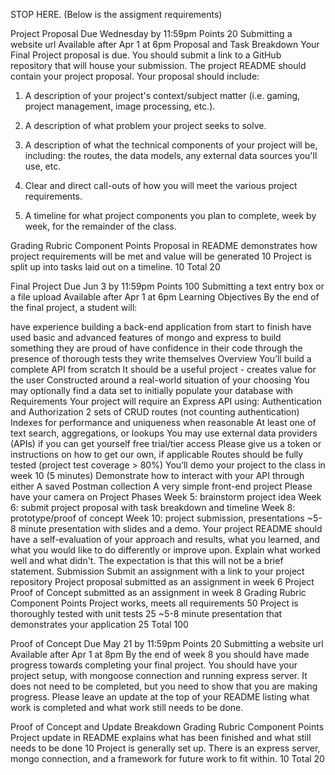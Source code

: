STOP HERE. (Below is the assigment requirements)



Project Proposal 
Due Wednesday by 11:59pm Points 20 Submitting a website url Available after Apr 1 at 6pm
Proposal and Task Breakdown
Your Final Project proposal is due. You should submit a link to a GitHub repository that will house your submission. The project README should contain your project proposal. Your proposal should include:

1. A description of your project's context/subject matter (i.e. gaming, project management, image processing, etc.).

2. A description of what problem your project seeks to solve.

3. A description of what the technical components of your project will be, including: the routes, the data models, any external data sources you'll use, etc.

4. Clear and direct call-outs of how you will meet the various project requirements.

5. A timeline for what project components you plan to complete, week by week, for the remainder of the class. 

Grading Rubric
Component	Points
Proposal in README demonstrates how project requirements will be met and value will be generated	10
Project is split up into tasks laid out on a timeline.	10
Total	20




Final Project 
Due Jun 3 by 11:59pm Points 100 Submitting a text entry box or a file upload Available after Apr 1 at 6pm
Learning Objectives
By the end of the final project, a student will:

have experience building a back-end application from start to finish
have used basic and advanced features of mongo and express to build something they are proud of
have confidence in their code through the presence of thorough tests they write themselves
Overview
You’ll build a complete API from scratch
It should be a useful project - creates value for the user
Constructed around a real-world situation of your choosing
You may optionally find a data set to initially populate your database with
Requirements
Your project will require an Express API using:
Authentication and Authorization
2 sets of CRUD routes (not counting authentication)
Indexes for performance and uniqueness when reasonable
At least one of text search, aggregations, or lookups
You may use external data providers (APIs) if you can get yourself free trial/tier access
Please give us a token or instructions on how to get our own, if applicable
Routes should be fully tested (project test coverage > 80%)
You’ll demo your project to the class in week 10 (5 minutes)
Demonstrate how to interact with your API through either
A saved Postman collection
A very simple front-end project
Please have your camera on
Project Phases
Week 5: brainstorm project idea 
Week 6: submit project proposal with task breakdown and timeline
Week 8: prototype/proof of concept 
Week 10: project submission, presentations
~5-8 minute presentation with slides and a demo.
Your project README should have a self-evaluation of your approach and results, what you learned, and what you would like to do differently or improve upon. Explain what worked well and what didn't. The expectation is that this will not be a brief statement.
Submission
Submit an assignment with a link to your project repository
Project proposal submitted as an assignment in week 6
Project Proof of Concept submitted as an assignment in week 8
Grading Rubric
Component	Points
Project works, meets all requirements	50
Project is thoroughly tested with unit tests	25
~5-8 minute presentation that demonstrates your application	25
Total	100



Proof of Concept 
Due May 21 by 11:59pm Points 20 Submitting a website url Available after Apr 1 at 8pm
By the end of week 8 you should have made progress towards completing your final project. You should have your project setup, with mongoose connection and running express server. It does not need to be completed, but you need to show that you are making progress. Please leave an update at the top of your README listing what work is completed and what work still needs to be done.

Proof of Concept and Update Breakdown
Grading Rubric
Component	Points
Project update in README explains what has been finished and what still needs to be done	10
Project is generally set up. There is an express server, mongo connection, and a framework for future work to fit within.	10
Total	20



